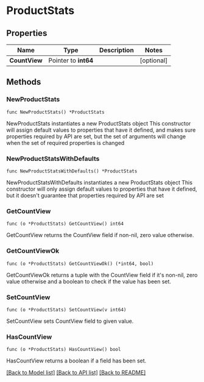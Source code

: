 # ProductStats

## Properties

Name | Type | Description | Notes
------------ | ------------- | ------------- | -------------
**CountView** | Pointer to **int64** |  | [optional] 

## Methods

### NewProductStats

`func NewProductStats() *ProductStats`

NewProductStats instantiates a new ProductStats object
This constructor will assign default values to properties that have it defined,
and makes sure properties required by API are set, but the set of arguments
will change when the set of required properties is changed

### NewProductStatsWithDefaults

`func NewProductStatsWithDefaults() *ProductStats`

NewProductStatsWithDefaults instantiates a new ProductStats object
This constructor will only assign default values to properties that have it defined,
but it doesn't guarantee that properties required by API are set

### GetCountView

`func (o *ProductStats) GetCountView() int64`

GetCountView returns the CountView field if non-nil, zero value otherwise.

### GetCountViewOk

`func (o *ProductStats) GetCountViewOk() (*int64, bool)`

GetCountViewOk returns a tuple with the CountView field if it's non-nil, zero value otherwise
and a boolean to check if the value has been set.

### SetCountView

`func (o *ProductStats) SetCountView(v int64)`

SetCountView sets CountView field to given value.

### HasCountView

`func (o *ProductStats) HasCountView() bool`

HasCountView returns a boolean if a field has been set.


[[Back to Model list]](../README.md#documentation-for-models) [[Back to API list]](../README.md#documentation-for-api-endpoints) [[Back to README]](../README.md)


